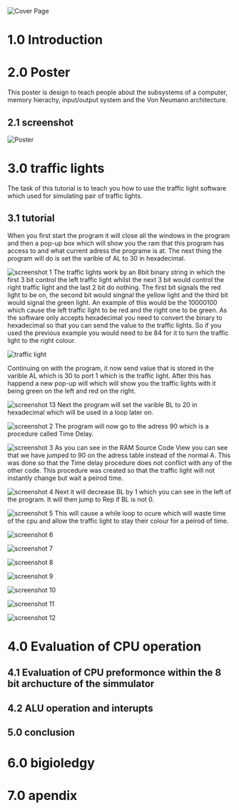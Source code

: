 ![Cover Page](https://github.com/kin14270476/Computer-System-Architecture/blob/master/Assignment%201/cover%20page.png)
# 1.0 Introduction

# 2.0 Poster
This poster is design to teach people about the subsystems of a computer, memory hierachy, input/output system and the Von Neumann architecture.
## 2.1 screenshot
![Poster](https://github.com/kin14270476/Computer-System-Architecture/blob/master/Assignment%201/Computer%20Components%20King%20P1.jpg)
# 3.0 traffic lights
The task of this tutorial is to teach you how to use the traffic light software which used for simulating pair of traffic lights.
## 3.1 tutorial
When you first start the program it will close all the windows in the program and then a pop-up box which will show you the ram that this program has access to and what current adress the programe is at. The next thing the program will do is set the varible of AL to 30 in hexadecimal.

![screenshot 1](https://github.com/kin14270476/Computer-System-Architecture/blob/master/Assignment%201/screenshots/screen%20shot1.png)
The traffic lights work by an 8bit binary string in which the first 3 bit control the left traffic light whilst the next 3 bit would control the right traffic light and the last 2 bit do nothing. The first bit signals the red light to be on, the second bit would singnal the yellow light and the third bit would signal the green light. An example of this would be the 10000100 which cause the left traffic light to be red and the right one to be green. As the software only accepts hexadecimal you need to convert the binary to hexadecimal so that you can send the value to the traffic lights. So if you used the previous example you would need to be 84 for it to turn the traffic light to the right colour.

![traffic light](https://github.com/kin14270476/Computer-System-Architecture/blob/master/Assignment%201/screenshots/Traffic%20light.png)

Continuing on with the program, it now send value that is stored in the varible AL which is 30 to port 1 which is the traffic light. After this has happend a new pop-up will which will show you the traffic lights with it being green on the left and red on the right.

![screenshot 13](https://github.com/kin14270476/Computer-System-Architecture/blob/master/Assignment%201/screenshots/screen%20shot13.png)
Next the program will set the varible BL to 20 in hexadecimal which will be used in a loop later on.

![screenshot 2](https://github.com/kin14270476/Computer-System-Architecture/blob/master/Assignment%201/screenshots/screen%20shot2.png)
The program will now go to the adress 90 which is a procedure called Time Delay.

![screenshot 3](https://github.com/kin14270476/Computer-System-Architecture/blob/master/Assignment%201/screenshots/screen%20shot3.png)
As you can see in the RAM Source Code View you can see that we have jumped to 90 on the adress table instead of the normal A. This was done so that the Time delay procedure does not conflict with any of the other code. This procedure was created so that the traffic light will not instantly change but wait a peirod time.

![screenshot 4](https://github.com/kin14270476/Computer-System-Architecture/blob/master/Assignment%201/screenshots/screen%20shot4.png)
Next it will decrease BL by 1 which you can see in the left of the program. It will then jump to Rep if BL is not 0.

![screenshot 5](https://github.com/kin14270476/Computer-System-Architecture/blob/master/Assignment%201/screenshots/screen%20shot5.png)
This will cause a while loop to ocure which will waste time of the cpu and allow the traffic light to stay their colour for a peirod of time.

![screenshot 6](https://github.com/kin14270476/Computer-System-Architecture/blob/master/Assignment%201/screenshots/screen%20shot6.png)


![screenshot 7](https://github.com/kin14270476/Computer-System-Architecture/blob/master/Assignment%201/screenshots/screen%20shot7.png)


![screenshot 8](https://github.com/kin14270476/Computer-System-Architecture/blob/master/Assignment%201/screenshots/screen%20shot8.png)


![screenshot 9](https://github.com/kin14270476/Computer-System-Architecture/blob/master/Assignment%201/screenshots/screen%20shot9.png)


![screenshot 10](https://github.com/kin14270476/Computer-System-Architecture/blob/master/Assignment%201/screenshots/screen%20shot10.png)


![screenshot 11](https://github.com/kin14270476/Computer-System-Architecture/blob/master/Assignment%201/screenshots/screen%20shot11.png)


![screenshot 12](https://github.com/kin14270476/Computer-System-Architecture/blob/master/Assignment%201/screenshots/screen%20shot12.png)

# 4.0 Evaluation of CPU operation
## 4.1 Evaluation of CPU preformonce within the 8 bit archucture of the simmulator
## 4.2 ALU operation and interupts
## 5.0 conclusion
# 6.0 bigioledgy 
# 7.0 apendix
